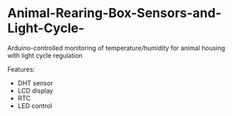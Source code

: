 # Animal-Rearing-Box-Sensors-and-Light-Cycle-
Arduino-controlled monitoring of temperature/humidity for animal housing with light cycle regulation

Features:
- DHT sensor
- LCD display
- RTC
- LED control
